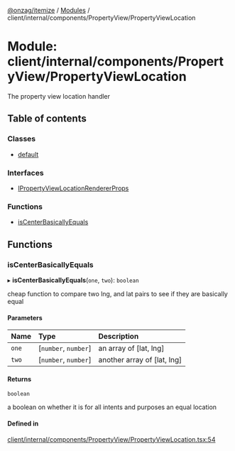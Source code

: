 [@onzag/itemize](../README.md) / [Modules](../modules.md) / client/internal/components/PropertyView/PropertyViewLocation

# Module: client/internal/components/PropertyView/PropertyViewLocation

The property view location handler

## Table of contents

### Classes

- [default](../classes/client_internal_components_PropertyView_PropertyViewLocation.default.md)

### Interfaces

- [IPropertyViewLocationRendererProps](../interfaces/client_internal_components_PropertyView_PropertyViewLocation.IPropertyViewLocationRendererProps.md)

### Functions

- [isCenterBasicallyEquals](client_internal_components_PropertyView_PropertyViewLocation.md#iscenterbasicallyequals)

## Functions

### isCenterBasicallyEquals

▸ **isCenterBasicallyEquals**(`one`, `two`): `boolean`

cheap function to compare two lng, and lat pairs to see
if they are basically equal

#### Parameters

| Name | Type | Description |
| :------ | :------ | :------ |
| `one` | [`number`, `number`] | an array of [lat, lng] |
| `two` | [`number`, `number`] | another array of [lat, lng] |

#### Returns

`boolean`

a boolean on whether it is for all intents and purposes an equal location

#### Defined in

[client/internal/components/PropertyView/PropertyViewLocation.tsx:54](https://github.com/onzag/itemize/blob/f2db74a5/client/internal/components/PropertyView/PropertyViewLocation.tsx#L54)
